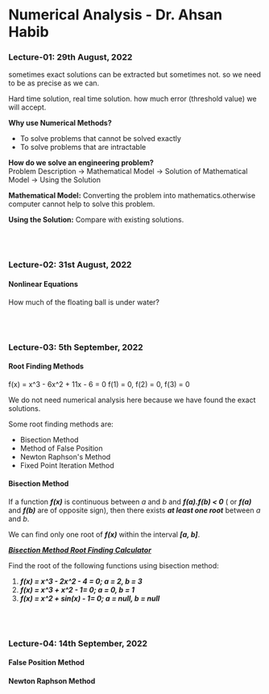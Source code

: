 # Numerical Analysis - Dr. Ahsan Habib

### Lecture-01:    29th August, 2022

sometimes exact solutions can be extracted but sometimes not.
so we need to be as precise as we can.

Hard time solution, real time solution.
how much error (threshold value) we will accept.

**Why use Numerical Methods?**
- To solve problems that cannot be solved exactly
- To solve problems that are intractable

**How do we solve an engineering problem?** <br>
Problem Description -> Mathematical Model -> Solution of Mathematical Model -> Using the Solution

**Mathematical Model:** Converting the problem into mathematics.otherwise computer cannot help to solve this problem.

**Using the Solution:** Compare with existing solutions.

<br>
<br>


### Lecture-02:    31st August, 2022

#### Nonlinear Equations
How much of the floating ball is under water?

<br>
<br>

### Lecture-03:    5th September, 2022

#### Root Finding Methods

f(x) = x^3 - 6x^2 + 11x - 6 = 0
f(1) = 0, f(2) = 0, f(3) = 0

We do not need numerical analysis here because we have found the exact solutions.

Some root finding methods are:
* Bisection Method
* Method of False Position
* Newton Raphson's Method
* Fixed Point Iteration Method

#### Bisection Method
If a function ***f(x)*** is continuous between *a* and *b* and ***f(a).f(b) < 0*** ( or ***f(a)*** and ***f(b)*** are of opposite sign), then there exists ***at least one root*** between _a_ and _b_.

We can find only one root of ***f(x)*** within the interval ***[a, b]***.

<a href = "https://atozmath.com/CONM/Bisection.aspx"> ***Bisection Method Root Finding Calculator*** </a>

Find the root of the following functions using bisection method:
1. ***f(x) = x^3 - 2x^2 - 4 = 0; a = 2, b = 3***
2. ***f(x) = x^3 + x^2 - 1= 0; a = 0, b = 1***
3. ***f(x) = x^2 + sin(x) - 1= 0; a = null, b = null***

<br>
<br>

### Lecture-04:    14th September, 2022

#### False Position Method

#### Newton Raphson Method
















